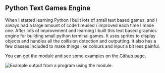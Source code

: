Python Text Games Engine
------------------------

When I started learning Python I built lots of small text based games, and I always had a large amount of code I reused / improved each time I made one. After lots of improvement and learning I built this text based graphics engine for building small python terminal games. It uses sprites to display objects and handles all the collision detection and outputting. It also has a few classes included to make things like colours and input a bit less painful.

You can get the module and see some examples on the [Github page](https://github.com/olls/graphics).

<div><img src="/~olls/readme-imgs/graphics/terrain.png" alt="Example output from a program using the module." class="no-border"></div>